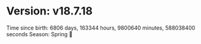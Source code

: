 # Version: v18.7.18
Time since birth: 6806 days, 163344 hours, 9800640 minutes, 588038400 seconds
Season: Spring 🌸
